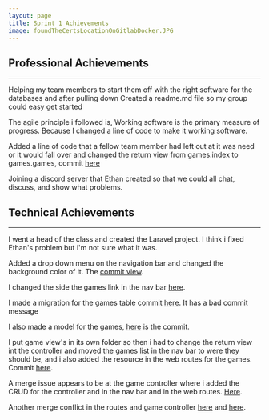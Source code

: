 ```yaml
---
layout: page
title: Sprint 1 Achievements
image: foundTheCertsLocationOnGitlabDocker.JPG
---
```



## Professional Achievements 
-----
Helping my team members to start them off with the right software for the databases and after pulling down 
Created a readme.md file so my group could easy get started

The agile principle i followed is, Working software is the primary measure of progress.
Because I changed a line of code to make it working software.

Added a line of code that a fellow team member had left out at it was need or it would fall over and changed the return view from games.index to games.games, commit [here](https://github.com/SoftEnOP/op-stats-team-1/commit/afe7242dff905c907e885f3683313323a8410609)

Joining a discord server that Ethan created so that we could all chat, discuss, and show what problems.

## Technical Achievements
------

I went a head of the class and created the Laravel project.
I think i fixed Ethan's problem but i'm not sure what it was.

Added a drop down menu on the navigation bar and changed the background color of it. The [commit view](https://github.com/SoftEnOP/op-stats-team-1/commit/3780c9d14e05bd36acc2840f8cda96775d83f445).

I changed the side the games link in the nav bar [here](https://github.com/SoftEnOP/op-stats-team-1/commit/bb6cd4684b48e01b7a35ec6741d3fb051ac967b7).

I made a migration for the games table commit [here](https://github.com/SoftEnOP/op-stats-team-1/commit/e7f39da0027bdb19bafea1f3f871147e5f85b91b). It has a bad commit message

I also made a model for the games, [here](https://github.com/SoftEnOP/op-stats-team-1/commit/195d250bf652eb637e9112be7ff2304463766dfd) is the commit.

I put game view's in its own folder so then i had to change the return view int the controller and moved the games list in the nav bar to were they should be, and i also added the resource in the web routes for the games. Commit [here](https://github.com/SoftEnOP/op-stats-team-1/commit/afe1e9fe621f267d6a1bccff736e506ac8fb6c12).

A merge issue appears to be at the game controller where i added the CRUD for the controller and in the nav bar and in the web routes. [Here](https://github.com/SoftEnOP/op-stats-team-1/commit/361cc7f8a3681d8f06cf3ad71112db2866945f8a).

Another merge conflict in the routes and game controller [here](https://github.com/SoftEnOP/op-stats-team-1/commit/ff33ce831743ea8ba911105b129cb54735bde17e) and [here](https://github.com/SoftEnOP/op-stats-team-1/commit/ad23275236ee8d772efb9d5aa6dab1ba106f79cd).





